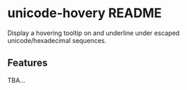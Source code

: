# unicode-hovery README

Display a hovering tooltip on and underline under escaped unicode/hexadecimal sequences.

## Features

TBA...
